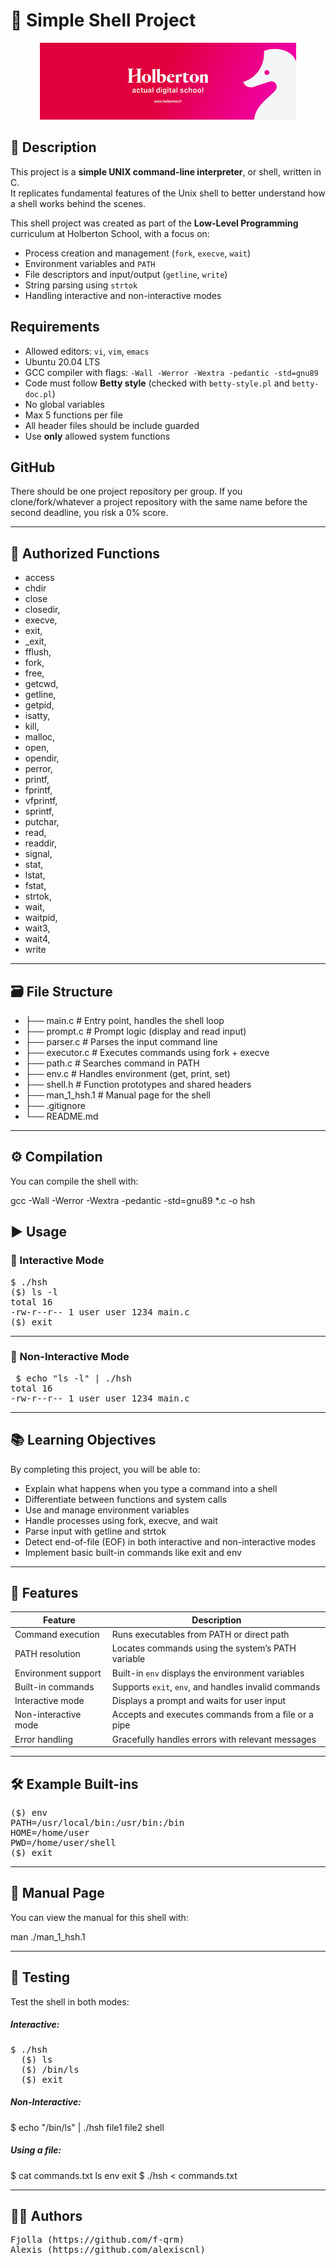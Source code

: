 # 🐚 Simple Shell Project

<div align="center"><img src="https://github.com/ksyv/holbertonschool-web_front_end/blob/main/baniere_holberton.png"></div>

## 📌 Description

This project is a **simple UNIX command-line interpreter**, or shell, written in C.  
It replicates fundamental features of the Unix shell to better understand how a shell works behind the scenes.

This shell project was created as part of the **Low-Level Programming** curriculum at Holberton School, with a focus on:

- Process creation and management (`fork`, `execve`, `wait`)
- Environment variables and `PATH`
- File descriptors and input/output (`getline`, `write`)
- String parsing using `strtok`
- Handling interactive and non-interactive modes

## Requirements

- Allowed editors: `vi`, `vim`, `emacs`
- Ubuntu 20.04 LTS
- GCC compiler with flags: `-Wall -Werror -Wextra -pedantic -std=gnu89`
- Code must follow **Betty style** (checked with `betty-style.pl` and `betty-doc.pl`)
- No global variables
- Max 5 functions per file
- All header files should be include guarded
- Use **only** allowed system functions

## GitHub

There should be one project repository per group. If you clone/fork/whatever a project repository with the same name before the second deadline, you risk a 0% score.

---

## 🔧 Authorized Functions

- access
- chdir
- close
- closedir, 
- execve, 
- exit, 
- _exit, 
- fflush, 
- fork, 
- free,
- getcwd, 
- getline, 
- getpid, 
- isatty, 
- kill, 
- malloc, 
- open, 
- opendir, 
- perror,
- printf, 
- fprintf, 
- vfprintf, 
- sprintf, 
- putchar, 
- read, 
- readdir, 
- signal, 
- stat,
- lstat, 
- fstat, 
- strtok, 
- wait, 
- waitpid, 
- wait3, 
- wait4, 
- write

---

## 🗃️ File Structure

- ├── main.c             # Entry point, handles the shell loop
- ├── prompt.c           # Prompt logic (display and read input)
- ├── parser.c           # Parses the input command line
- ├── executor.c         # Executes commands using fork + execve
- ├── path.c             # Searches command in PATH
- ├── env.c              # Handles environment (get, print, set)
- ├── shell.h            # Function prototypes and shared headers
- ├── man_1_hsh.1        # Manual page for the shell
- ├── .gitignore
- └── README.md


---

## ⚙️ Compilation

You can compile the shell with:

gcc -Wall -Werror -Wextra -pedantic -std=gnu89 *.c -o hsh

## ▶️ Usage

### 🔹 Interactive Mode

<pre>$ ./hsh
($) ls -l
total 16
-rw-r--r-- 1 user user 1234 main.c
($) exit</pre>

---

### 🔹 Non-Interactive Mode

<pre> $ echo "ls -l" | ./hsh
total 16
-rw-r--r-- 1 user user 1234 main.c</pre>

---

## 📚 Learning Objectives

By completing this project, you will be able to:

- Explain what happens when you type a command into a shell
- Differentiate between functions and system calls
- Use and manage environment variables
- Handle processes using fork, execve, and wait
- Parse input with getline and strtok
- Detect end-of-file (EOF) in both interactive and non-interactive modes
- Implement basic built-in commands like exit and env

-----

## 🧠 Features

| Feature              | Description                                               |
|----------------------|-----------------------------------------------------------|
| Command execution    | Runs executables from PATH or direct path                |
| PATH resolution      | Locates commands using the system’s PATH variable         |
| Environment support  | Built-in `env` displays the environment variables         |
| Built-in commands    | Supports `exit`, `env`, and handles invalid commands      |
| Interactive mode     | Displays a prompt and waits for user input                |
| Non-interactive mode | Accepts and executes commands from a file or a pipe       |
| Error handling       | Gracefully handles errors with relevant messages          |

--- 

## 🛠️ Example Built-ins

<pre>($) env
PATH=/usr/local/bin:/usr/bin:/bin
HOME=/home/user
PWD=/home/user/shell
($) exit</pre>

--- 

## 📖 Manual Page
You can view the manual for this shell with:

man ./man_1_hsh.1

---

## 🧪 Testing
Test the shell in both modes:

##### Interactive:

  <pre>$ ./hsh
  ($) ls
  ($) /bin/ls
  ($) exit</pre>

##### Non-Interactive:

  $ echo "/bin/ls" | ./hsh
  file1  file2  shell

##### Using a file:

  $ cat commands.txt
  ls
  env
  exit
  $ ./hsh < commands.txt

--------------

## 🧑‍💻 Authors

<pre>Fjolla (https://github.com/f-qrm)
Alexis (https://github.com/alexiscnl)</pre>
